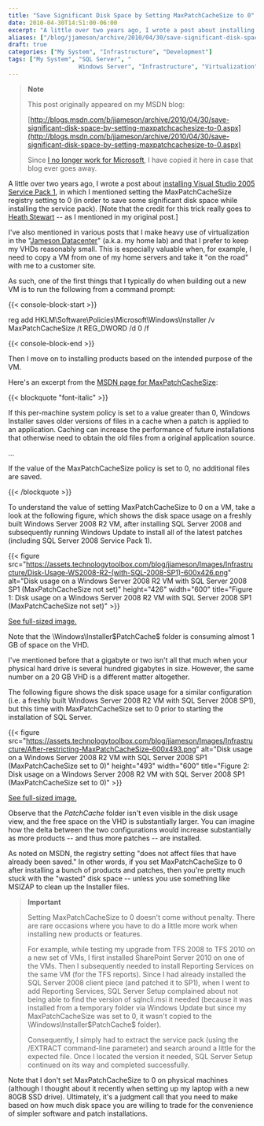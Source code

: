 ```yaml
---
title: "Save Significant Disk Space by Setting MaxPatchCacheSize to 0"
date: 2010-04-30T14:51:00-06:00
excerpt: "A little over two years ago, I wrote a post about installing Visual Studio 2005 Service Pack 1 , in which I mentioned setting the MaxPatchCacheSize registry setting to 0 (in order to save some significant disk space while installing the service pack)..."
aliases: ["/blog/jjameson/archive/2010/04/30/save-significant-disk-space-by-setting-maxpatchcachesize-to-0.aspx"]
draft: true
categories: ["My System", "Infrastructure", "Development"]
tags: ["My System", "SQL Server", "
                    Windows Server", "Infrastructure", "Virtualization", "Visual Studio"]
---
```


> **Note**
>
> This post originally appeared on my MSDN blog:
>
> [http://blogs.msdn.com/b/jjameson/archive/2010/04/30/save-significant-disk-space-by-setting-maxpatchcachesize-to-0.aspx](http://blogs.msdn.com/b/jjameson/archive/2010/04/30/save-significant-disk-space-by-setting-maxpatchcachesize-to-0.aspx)
>
> Since [I no longer work for Microsoft](/blog/jjameson/2011/09/02/last-day-with-microsoft), I have copied it here in case that blog                 ever goes away.

A little over two years ago, I wrote a post about [installing Visual Studio 2005 Service Pack 1](/blog/jjameson/2008/02/08/installing-visual-studio-2005-sp1), in which I mentioned setting         the MaxPatchCacheSize registry setting to 0 (in order to save some significant disk         space while installing the service pack). [Note that the credit for this trick really         goes to [Heath Stewart](http://blogs.msdn.com/heaths/) -- as I mentioned         in my original post.]

I've also mentioned in various posts that I make heavy use of virtualization in         the "[Jameson
Datacenter](/blog/jjameson/2009/09/14/the-jameson-datacenter)" (a.k.a. my home lab) and that I prefer to keep my VHDs reasonably         small. This is especially valuable when, for example, I need to copy a VM from one         of my home servers and take it "on the road" with me to a customer site.

As such, one of the first things that I typically do when building out a new VM         is to run the following from a command prompt:

{{< console-block-start >}}

reg add HKLM\Software\Policies\Microsoft\Windows\Installer /v MaxPatchCacheSize /t REG\_DWORD /d 0 /f

{{< console-block-end >}}

Then I move on to installing products based on the intended purpose of the VM.

Here's an excerpt from the [MSDN page for MaxPatchCacheSize](http://msdn.microsoft.com/en-us/library/aa369798%28VS.85%29.aspx):

{{< blockquote "font-italic" >}}

If this per-machine system policy is set to a value greater than 0, Windows Installer             saves older versions of files in a cache when a patch is applied to an application.             Caching can increase the performance of future installations that otherwise need             to obtain the old files from a original application source.

...

If the value of the MaxPatchCacheSize policy is set to 0, no additional files are             saved.

{{< /blockquote >}}

To understand the value of setting MaxPatchCacheSize to 0 on a VM, take a look at         the following figure, which shows the disk space usage on a freshly built Windows         Server 2008 R2 VM, after installing SQL Server 2008 and subsequently running Windows         Update to install all of the latest patches (including SQL Server 2008 Service Pack         1).

{{< figure
src="https://assets.technologytoolbox.com/blog/jjameson/Images/Infrastructure/Disk-Usage-WS2008-R2-(with-SQL-2008-SP1)-600x426.png"
alt="Disk usage on a Windows Server 2008 R2 VM with SQL Server 2008 SP1 (MaxPatchCacheSize not set)"
height="426"
width="600"
title="Figure 1: Disk usage on a Windows Server 2008 R2 VM with SQL Server 2008 SP1 (MaxPatchCacheSize not set)" >}}

[See full-sized image.](https://assets.technologytoolbox.com/blog/jjameson/Images/Infrastructure/Disk-Usage-WS2008-R2-%28with-SQL-2008-SP1%29-1024x727.png)

Note that the \Windows\Installer\$PatchCache$ folder is consuming almost 1 GB of         space on the VHD.

I've mentioned before that a gigabyte or two isn't all that much when your physical         hard drive is several hundred gigabytes in size. However, the same number on a 20         GB VHD is a different matter altogether.

The following figure shows the disk space usage for a similar configuration (i.e.         a freshly built Windows Server 2008 R2 VM with SQL Server 2008 SP1), but this time         with MaxPatchCacheSize set to 0 prior to starting the installation of SQL Server.

{{< figure
src="https://assets.technologytoolbox.com/blog/jjameson/Images/Infrastructure/After-restricting-MaxPatchCacheSize-600x493.png"
alt="Disk usage on a Windows Server 2008 R2 VM with SQL Server 2008 SP1 (MaxPatchCacheSize set to 0)"
height="493"
width="600"
title="Figure 2: Disk usage on a Windows Server 2008 R2 VM with SQL Server 2008 SP1 (MaxPatchCacheSize set to 0)" >}}

[See full-sized image.](https://assets.technologytoolbox.com/blog/jjameson/Images/Infrastructure/After-restricting-MaxPatchCacheSize-857x704.png)

Observe that the $PatchCache$ folder isn't even visible in the disk usage view,         and the free space on the VHD is substantially larger. You can imagine how the delta         between the two configurations would increase substantially as more products --         and thus more patches -- are installed.

As noted on MSDN, the registry setting "does not affect files that have already         been saved." In other words, if you set MaxPatchCacheSize to 0 after installing         a bunch of products and patches, then you're pretty much stuck with the "wasted"         disk space -- unless you use something like MSIZAP to clean up the Installer files.

> **Important**
>
> Setting MaxPatchCacheSize to 0 doesn't come without penalty. There are rare occasions where you have to do a little more work when installing new products or features.
>
> For example, while testing my upgrade from TFS 2008 to TFS 2010 on a new set of VMs, I first installed SharePoint Server 2010 on one of the VMs. Then I subsequently needed to install Reporting Services on the same VM (for the TFS reports). Since I had already installed the SQL Server 2008 client piece (and patched it to SP1), when I went to add Reporting Services, SQL Server Setup complained about not being able to find the version of sqlncli.msi it needed (because it was installed from a temporary folder via Windows Update but since my MaxPatchCacheSize was set to 0, it wasn't copied to the \Windows\Installer\$PatchCache$ folder).
>
> Consequently, I simply had to extract the service pack (using the /EXTRACT command-line parameter) and search around a little for the expected file. Once I located the version it needed, SQL Server Setup continued on its way and completed successfully.

Note that I don't set MaxPatchCacheSize to 0 on physical machines (although I thought         about it recently when setting up my laptop with a new 80GB SSD drive). Ultimately,         it's a judgment call that you need to make based on how much disk space you are         willing to trade for the convenience of simpler software and patch installations.

